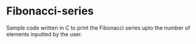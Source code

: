 # Fibonacci-series
Sample code written in C to print the Fibonacci series upto the number of elements inputted by the user.
